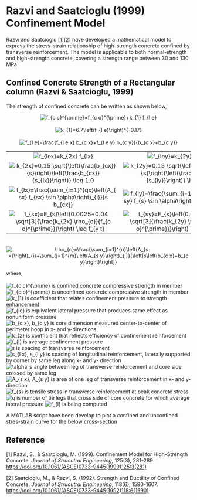 # Razvi and Saatcioglu (1999) Confinement Model 

Razvi and Saatcioglu [[1]](#1)[[2]](#2) have developed a mathematical model to express the stress-strain relationship of high-strength concrete confined by transverse reinforcement. The model is applicable to both normal-strength and high-strength concrete, covering a strength range between 30 and 130 MPa.

## Confined Concrete Strength of a Rectangular column (Razvi & Saatcioglu, 1999)

The strength of confined concrete can be written as shown below,
<p align="center">
<img src="https://latex.codecogs.com/svg.image?f_{c&space;c}^{\prime}=f_{c&space;o}^{\prime}&plus;k_{1}&space;f_{l&space;e}" title="f_{c c}^{\prime}=f_{c o}^{\prime}+k_{1} f_{l e}" />
<br />
<br />  
<img src="https://latex.codecogs.com/svg.image?k_{1}=6.7\left(f_{l&space;e}\right)^{-0.17}" title="k_{1}=6.7\left(f_{l e}\right)^{-0.17}" />  
<br />
<br />
<img src="https://latex.codecogs.com/svg.image?f_{l&space;e}=\frac{f_{l&space;e&space;x}&space;b_{c&space;x}&plus;f_{l&space;e&space;y}&space;b_{c&space;y}}{b_{c&space;x}&plus;b_{c&space;y}}" title="f_{l e}=\frac{f_{l e x} b_{c x}+f_{l e y} b_{c y}}{b_{c x}+b_{c y}}" />
<br />
</p>

<div align="center">
  
| | |
| :-------------: | :-------------: |
| <img src="https://latex.codecogs.com/svg.image?f_{lex}=k_{2x}&space;f_{lx}" title="f_{lex}=k_{2x} f_{lx}" />  | <img src="https://latex.codecogs.com/svg.image?f_{ley}=k_{2y}&space;f_{ly}" title="f_{ley}=k_{2y} f_{ly}" />  |
| <img src="https://latex.codecogs.com/svg.image?k_{2x}=0.15&space;\sqrt{\left(\frac{b_{cx}}{s}\right)\left(\frac{b_{cx}}{s_{lx}}\right)}&space;\leq&space;1.0" title="k_{2x}=0.15 \sqrt{\left(\frac{b_{cx}}{s}\right)\left(\frac{b_{cx}}{s_{lx}}\right)} \leq 1.0" />  | <img src="https://latex.codecogs.com/svg.image?k_{2y}=0.15&space;\sqrt{\left(\frac{b_{cy}}{s}\right)\left(\frac{b_{cy}}{s_{ly}}\right)}&space;\leq&space;1.0" title="k_{2y}=0.15 \sqrt{\left(\frac{b_{cy}}{s}\right)\left(\frac{b_{cy}}{s_{ly}}\right)} \leq 1.0" />  |
| <img src="https://latex.codecogs.com/svg.image?f_{lx}=\frac{\sum_{i=1}^{qx}\left(A_{sx}&space;f_{sx}&space;\sin&space;\alpha\right)_{i}}{s&space;b_{cx}}" title="f_{lx}=\frac{\sum_{i=1}^{qx}\left(A_{sx} f_{sx} \sin \alpha\right)_{i}}{s b_{cx}}" />  | <img src="https://latex.codecogs.com/svg.image?f_{ly}=\frac{\sum_{i=1}^{qy}\left(A_{sy}&space;f_{sy}&space;\sin&space;\alpha\right)_{i}}{s&space;b_{cy}}" title="f_{ly}=\frac{\sum_{i=1}^{qy}\left(A_{sy} f_{s} \sin \alpha\right)_{i}}{s b_{cy}}" />  |
| <img src="https://latex.codecogs.com/svg.image?f_{sx}=E_{s}\left(0.0025&plus;0.04&space;\sqrt[3]{\frac{k_{2x}&space;\rho_{c}}{f_{c&space;o}^{\prime}}}\right)&space;\leq&space;f_{y&space;t}" title="f_{sx}=E_{s}\left(0.0025+0.04 \sqrt[3]{\frac{k_{2x} \rho_{c}}{f_{c o}^{\prime}}}\right) \leq f_{y t}" />  | <img src="https://latex.codecogs.com/svg.image?f_{sy}=E_{s}\left(0.0025&plus;0.04&space;\sqrt[3]{\frac{k_{2y}&space;\rho_{c}}{f_{c&space;o}^{\prime}}}\right)&space;\leq&space;f_{y&space;t}" title="f_{sy}=E_{s}\left(0.0025+0.04 \sqrt[3]{\frac{k_{2y} \rho_{c}}{f_{c o}^{\prime}}}\right) \leq f_{y t}" />  |
  
</div>

<p align="center">
<br />  
<img src="https://latex.codecogs.com/svg.image?\rho_{c}=\frac{\sum_{i=1}^{n}\left(A_{s&space;x}\right)_{i}&plus;\sum_{j=1}^{m}\left(A_{s&space;y}\right)_{j}}{\left[s\left(b_{c&space;x}&plus;b_{c&space;y}\right)\right]}" title="\rho_{c}=\frac{\sum_{i=1}^{n}\left(A_{s x}\right)_{i}+\sum_{j=1}^{m}\left(A_{s y}\right)_{j}}{\left[s\left(b_{c x}+b_{c y}\right)\right]}" />  
</p>

where,
<br />
<br />
<img src="https://latex.codecogs.com/svg.image?f_{c&space;c}^{\prime}" title="f_{c c}^{\prime}" /> is confined concrete compressive strength in member
<br />
<img src="https://latex.codecogs.com/svg.image?f_{c&space;o}^{\prime}" title="f_{c o}^{\prime}" /> is unconfined concrete compressive strength in member
<br />
<img src="https://latex.codecogs.com/svg.image?k_{1}" title="k_{1}" /> is coefficient that relates confinement pressure to strength enhancement
<br />
<img src="https://latex.codecogs.com/svg.image?f_{le}" title="f_{le}" /> is equivalent lateral pressure that produces same effect as nonuniform pressure
<br />
<img src="https://latex.codecogs.com/svg.image?b_{c&space;x},&space;b_{c&space;y}" title="b_{c x}, b_{c y}" /> is core dimension measured center-to-center of perimeter hoop in x- and y-directions
<br />
<img src="https://latex.codecogs.com/svg.image?k_{2}" title="k_{2}" /> is coefficient that reflects efficiency of confinement reinforcement
<br />
<img src="https://latex.codecogs.com/svg.image?f_{l}" title="f_{l}" /> is average confinement pressure
<br />
<img src="https://latex.codecogs.com/svg.image?s" title="s" /> is spacing of transverse reinforcement
<br />
<img src="https://latex.codecogs.com/svg.image?s_{l&space;x},&space;s_{l&space;y}" title="s_{l x}, s_{l y}" /> is spacing of longitudinal reinforcement, laterally supported by corner by same leg along x- and y- direction
<br />
<img src="https://latex.codecogs.com/svg.image?\alpha&space;" title="\alpha " /> is angle between leg of transverse reinforcement and core side crossed by same leg
<br />
<img src="https://latex.codecogs.com/svg.image?A_{s&space;x},&space;A_{s&space;y}" title="A_{s x}, A_{s y}" /> is area of one leg of transverse reinforcement in x- and y- direction
<br />
<img src="https://latex.codecogs.com/svg.image?f_{s}" title="f_{s}" /> is tensile stress in transverse reinforcement at peak concrete stress
<br />
<img src="https://latex.codecogs.com/svg.image?q" title="q" /> is number of tie legs that cross side of core concrete for which average lateral pressure <img src="https://latex.codecogs.com/svg.image?f_{l}" title="f_{l}" /> is being computed
<br />


A MATLAB script have been develop to plot a confined and unconfined stres-strain curve for the below cross-section

## Reference
<a id="1">[1]</a> 
Razvi, S., & Saatcioglu, M. (1999). 
Confinement Model for High-Strength Concrete. 
*Journal of Strucutral Engineering*, 125(3), 281-289.
https://doi.org/10.1061/(ASCE)0733-9445(1999)125:3(281)

<a id="2">[2]</a> 
Saatcioglu, M., & Razvi, S. (1992). 
Strength and Ductility of Confined Concrete. 
*Journal of Strucutral Engineering*, 118(6), 1590-1607.
https://doi.org/10.1061/(ASCE)0733-9445(1992)118:6(1590)
